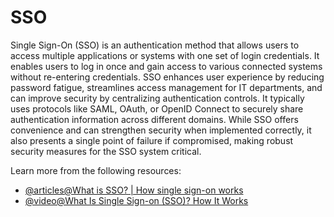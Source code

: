 # SSO

Single Sign-On (SSO) is an authentication method that allows users to access multiple applications or systems with one set of login credentials. It enables users to log in once and gain access to various connected systems without re-entering credentials. SSO enhances user experience by reducing password fatigue, streamlines access management for IT departments, and can improve security by centralizing authentication controls. It typically uses protocols like SAML, OAuth, or OpenID Connect to securely share authentication information across different domains. While SSO offers convenience and can strengthen security when implemented correctly, it also presents a single point of failure if compromised, making robust security measures for the SSO system critical.

Learn more from the following resources:

- [@articles@What is SSO? | How single sign-on works](https://www.cloudflare.com/en-gb/learning/access-management/what-is-sso/)
- [@video@What Is Single Sign-on (SSO)? How It Works](https://www.youtube.com/watch?v=O1cRJWYF-g4)